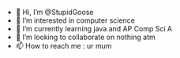 - 👋 Hi, I’m @StupidGoose
- 👀 I’m interested in computer science
- 🌱 I’m currently learning java and AP Comp Sci A
- 💞️ I’m looking to collaborate on nothing atm
- 📫 How to reach me : ur mum

